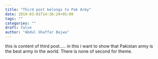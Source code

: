 ```yaml
---
title: "Third post belongs to Pak Army"
date: 2019-03-01T14:36:24+05:00
tags: ""
categories: ""
draft: false
author: "Abdul Ghaffar Bajwa"
---
```

this is content of third post.....
in this i want to show that Pakistan army is the best army in the world. There is none of
second for theme.
